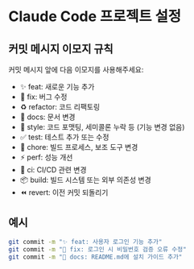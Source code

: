 # Claude Code 프로젝트 설정

## 커밋 메시지 이모지 규칙

커밋 메시지 앞에 다음 이모지를 사용해주세요:

- ✨ feat: 새로운 기능 추가
- 🐛 fix: 버그 수정
- ♻️ refactor: 코드 리팩토링
- 📝 docs: 문서 변경
- 💄 style: 코드 포맷팅, 세미콜론 누락 등 (기능 변경 없음)
- ✅ test: 테스트 추가 또는 수정
- 🔧 chore: 빌드 프로세스, 보조 도구 변경
- ⚡ perf: 성능 개선
- 👷 ci: CI/CD 관련 변경
- 📦 build: 빌드 시스템 또는 외부 의존성 변경
- ⏪ revert: 이전 커밋 되돌리기

## 예시

```bash
git commit -m "✨ feat: 사용자 로그인 기능 추가"
git commit -m "🐛 fix: 로그인 시 비밀번호 검증 오류 수정"
git commit -m "📝 docs: README.md에 설치 가이드 추가"
```
